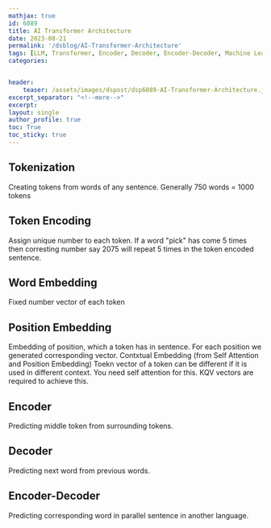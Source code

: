 ```yaml
---
mathjax: true
id: 6089
title: AI Transformer Architecture
date: 2023-08-21
permalink: '/dsblog/AI-Transformer-Architecture'
tags: [LLM, Transformer, Encoder, Decoder, Encoder-Decoder, Machine Learning, NLP]
categories:


header:
    teaser: /assets/images/dspost/dsp6089-AI-Transformer-Architecture.jpg
excerpt_separator: "<!--more-->"  
excerpt:  
layout: single  
author_profile: true  
toc: True  
toc_sticky: true
---
```


## Tokenization
Creating tokens from words of any sentence. Generally 750 words = 1000 tokens

## Token Encoding	
Assign unique number to each token. If a word "pick" has come 5 times then corresting number say 2075 will repeat 5 times in the token encoded sentence.

## Word Embedding	
Fixed number vector of each token

## Position Embedding	
Embedding of position, which a token has in sentence. For each position we generated corresponding vector.
Contxtual Embedding (from Self Attention and Position Embedding)	Toekn vector of a token can be different if it is used in different context. You need self attention for this. KQV vectors are required to achieve this.

## Encoder 
Predicting middle token from surrounding tokens.	

## Decoder 
Predicting next word from previous words.	

## Encoder-Decoder
Predicting corresponding word in parallel sentence in another language.	